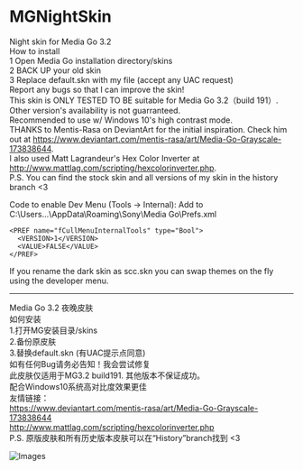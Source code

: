 # MGNightSkin
Night skin for Media Go 3.2   
How to install  
1 Open Media Go installation directory/skins  
2 BACK UP your old skin  
3 Replace default.skn with my file (accept any UAC request)  
Report any bugs so that I can improve the skin!  
This skin is ONLY TESTED TO BE suitable for Media Go 3.2（build 191）. Other version's availability is not guarranteed.  
Recommended to use w/ Windows 10's high contrast mode.  
THANKS to Mentis-Rasa on DeviantArt for the initial inspiration. Check him out at https://www.deviantart.com/mentis-rasa/art/Media-Go-Grayscale-173838644.  
I also used Matt Lagrandeur's Hex Color Inverter at http://www.mattlag.com/scripting/hexcolorinverter.php.  
P.S. You can find the stock skin and all versions of my skin in the history branch <3


Code to enable Dev Menu (Tools -> Internal): Add to C:\Users\...\AppData\Roaming\Sony\Media Go\Prefs.xml

    <PREF name="fCullMenuInternalTools" type="Bool">
      <VERSION>1</VERSION>
      <VALUE>FALSE</VALUE>
    </PREF>

If you rename the dark skin as scc.skn you can swap themes on the fly using the developer menu.


-------------------------------------------------------------------------
Media Go 3.2 夜晚皮肤  
如何安装  
1.打开MG安装目录/skins  
2.备份原皮肤  
3.替换default.skn (有UAC提示点同意)  
如有任何Bug请务必告知！我会尝试修复  
此皮肤仅适用于MG3.2 build191. 其他版本不保证成功。  
配合Windows10系统高对比度效果更佳  
友情链接：  
https://www.deviantart.com/mentis-rasa/art/Media-Go-Grayscale-173838644  
http://www.mattlag.com/scripting/hexcolorinverter.php  
P.S. 原版皮肤和所有历史版本皮肤可以在“History”branch找到 <3


![Images](https://raw.githubusercontent.com/qwerfd2/MGNightSkin/master/1.JPG "Title")
